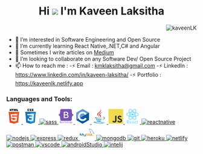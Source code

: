 <h1 align="center">Hi <img src="https://raw.githubusercontent.com/iampavangandhi/iampavangandhi/master/gifs/Hi.gif" width="30px"> I'm Kaveen Laksitha</h1> 
<p align="right"><img src="https://komarev.com/ghpvc/?username=KaveenLaksitha" alt="kaveenLK"/></p>

- 👯 I’m interested in Software Engineering and Open Source
- 🌱 I’m currently learning React Native,.NET,C# and Angular
- 📝 Sometimes I write articles on [Medium](https://medium.com/@KaveenLaksitha)
- 💞️ I’m looking to collaborate on any Software Dev/ Open Source Project
- 📫 How to reach me : 
      -⚡ Email     : kmklaksitha@gmail.com
      -⚡ LinkedIn  : https://www.linkedin.com/in/kaveen-laksitha/
      -⚡ Portfolio  : https://kaveenlk.netlify.app

<h3 align="left">Languages and Tools:</h3>
<p align="left"> 
      <a href="https://www.w3.org/html/" target="_blank"> <img src="https://raw.githubusercontent.com/devicons/devicon/master/icons/html5/html5-original-wordmark.svg" alt="html5" width="40" height="40"/> </a> 
      <a href="https://www.w3schools.com/css/" target="_blank"> <img src="https://raw.githubusercontent.com/devicons/devicon/master/icons/css3/css3-original-wordmark.svg" alt="css3" width="40" height="40"/> </a>
      <a href="https://sass-lang.com/" target="_blank"> <img src="https://cdn.worldvectorlogo.com/logos/sass-1.svg" alt="sass" width="40" height="40"/> </a>
      <a href="https://getbootstrap.com" target="_blank"> <img src="https://raw.githubusercontent.com/devicons/devicon/master/icons/bootstrap/bootstrap-plain-wordmark.svg" alt="bootstrap" width="40" height="40"/> </a> 
      <a href="https://www.cprogramming.com/" target="_blank"> <img src="https://raw.githubusercontent.com/devicons/devicon/master/icons/c/c-original.svg" alt="c" width="40" height="40"/> </a>  
      <a href="https://www.java.com" target="_blank"> <img src="https://raw.githubusercontent.com/devicons/devicon/master/icons/java/java-original.svg" alt="java" width="40" height="40"/> </a> 
      <a href="https://developer.mozilla.org/en-US/docs/Web/JavaScript" target="_blank"> <img src="https://raw.githubusercontent.com/devicons/devicon/master/icons/javascript/javascript-original.svg" alt="javascript" width="40" height="40"/> </a>
      <a href="https://reactjs.org/" target="_blank"> <img src="https://raw.githubusercontent.com/devicons/devicon/master/icons/react/react-original-wordmark.svg" alt="react" width="40" height="40"/> </a> 
      <a href="https://reactnative.dev/" target="_blank"> <img src="https://reactnative.dev/img/header_logo.svg" alt="reactnative" width="40" height="40"/> </a> 
      <a href="https://nodejs.org/en/" target="_blank"> <img src="https://cdn.worldvectorlogo.com/logos/nodejs-2.svg" alt="nodejs" width="40" height="40"/> </a>
      <a href="https://expressjs.com/" target="_blank"> <img src="https://github.com/bestofjs/bestofjs-webui/blob/master/public/logos/express.dark.svg" alt="express" width="40" height="40"/> </a>
      <a href="https://redux.js.org/" target="_blank"> <img src="https://github.com/get-icon/geticon/blob/master/icons/redux.svg" alt="redux" width="40" height="40"/> </a>
      <a href="https://www.mysql.com/" target="_blank"> <img src="https://raw.githubusercontent.com/devicons/devicon/master/icons/mysql/mysql-original-wordmark.svg" alt="mysql" width="40" height="40"/> </a>        
      <a href="https://www.mongodb.com/" target="_blank"> <img src="https://cdn.worldvectorlogo.com/logos/mongodb-icon-1.svg" alt="mongodb" width="40" height="40"/> </a>
      <a href="https://git-scm.com/" target="_blank"> <img src="https://www.vectorlogo.zone/logos/git-scm/git-scm-icon.svg" alt="git" width="40" height="40"/> </a> 
      <a href="https://heroku.com" target="_blank"> <img src="https://www.vectorlogo.zone/logos/heroku/heroku-icon.svg" alt="heroku" width="40" height="40"/> </a>  
      <a href="https://www.netlify.com/" target="_blank"> <img src="https://cdn.worldvectorlogo.com/logos/netlify.svg" alt="netlify" width="40" height="40"/> </a>       
      <a href="https://postman.com" target="_blank"> <img src="https://www.vectorlogo.zone/logos/getpostman/getpostman-icon.svg" alt="postman" width="40" height="40"/> </a> 
      <a href="https://code.visualstudio.com/" target="_blank"> <img src="https://cdn.worldvectorlogo.com/logos/visual-studio-code-1.svg" alt="vscode" width="40" height="40"/> </a> 
      <a href="https://developer.android.com/" target="_blank"> <img src="https://cdn.worldvectorlogo.com/logos/android.svg" alt="androidStudio" width="40" height="40"/> </a>
      <a href="https://www.jetbrains.com/idea/" target="_blank"> <img src="https://cdn.worldvectorlogo.com/logos/intellij-idea-1.svg" alt="intelij" width="40" height="40"/> </a> 
      
</p>
